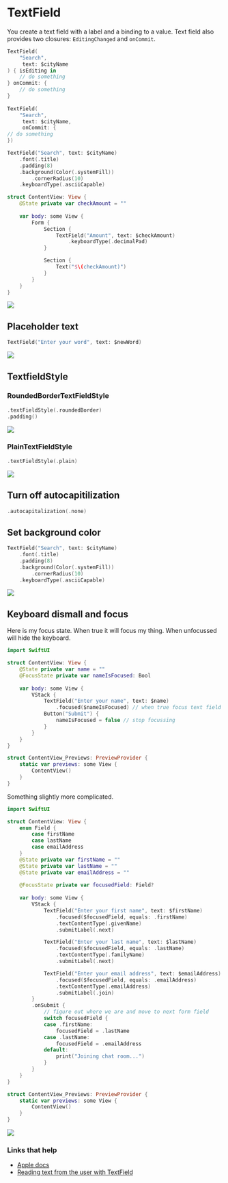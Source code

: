 # TextField

You create a text field with a label and a binding to a value. Text field also provides two closures: `EditingChanged` and `onCommit`.


```swift
TextField(
    "Search",
     text: $cityName
) { isEditing in
    // do something
} onCommit: {
    // do something
}
    
TextField(
    "Search",
     text: $cityName,
     onCommit: {
// do something        
})

TextField("Search", text: $cityName) 
    .font(.title)
    .padding(8)
    .background(Color(.systemFill))
        .cornerRadius(10)
    .keyboardType(.asciiCapable)
```

```swift
struct ContentView: View {
    @State private var checkAmount = ""
    
    var body: some View {
        Form {
            Section {
                TextField("Amount", text: $checkAmount)
                    .keyboardType(.decimalPad)
            }

            Section {
                Text("$\(checkAmount)")
            }
        }
    }
}
```

![](images/1.png)

## Placeholder text

```swift
TextField("Enter your word", text: $newWord)
```

![](images/2.png)

## TextfieldStyle

### RoundedBorderTextFieldStyle

```swift
.textFieldStyle(.roundedBorder)
.padding()
```

![](images/3.png)

### PlainTextFieldStyle

```swift
.textFieldStyle(.plain)
```

![](images/4.png)

## Turn off autocapitilization

```swift
.autocapitalization(.none)
```

## Set background color

```swift
TextField("Search", text: $cityName)
    .font(.title)
    .padding(8)
    .background(Color(.systemFill))
        .cornerRadius(10)
    .keyboardType(.asciiCapable)
```

![](images/5.png)

## Keyboard dismall and focus

Here is my focus state. When true it will focus my thing. When unfocussed will hide the keyboard.

```swift
import SwiftUI

struct ContentView: View {
    @State private var name = ""
    @FocusState private var nameIsFocused: Bool
    
    var body: some View {
        VStack {
            TextField("Enter your name", text: $name)
                .focused($nameIsFocused) // when true focus text field and how keyboard
            Button("Submit") {
                nameIsFocused = false // stop focussing
            }
        }
    }
}

struct ContentView_Previews: PreviewProvider {
    static var previews: some View {
        ContentView()
    }
}
```

Something slightly more complicated.

```swift
import SwiftUI

struct ContentView: View {
    enum Field {
        case firstName
        case lastName
        case emailAddress
    }
    @State private var firstName = ""
    @State private var lastName = ""
    @State private var emailAddress = ""
    
    @FocusState private var focusedField: Field?
    
    var body: some View {
        VStack {
            TextField("Enter your first name", text: $firstName)
                .focused($focusedField, equals: .firstName)
                .textContentType(.givenName)
                .submitLabel(.next)

            TextField("Enter your last name", text: $lastName)
                .focused($focusedField, equals: .lastName)
                .textContentType(.familyName)
                .submitLabel(.next)

            TextField("Enter your email address", text: $emailAddress)
                .focused($focusedField, equals: .emailAddress)
                .textContentType(.emailAddress)
                .submitLabel(.join)
        }
        .onSubmit {
            // figure out where we are and move to next form field
            switch focusedField {
            case .firstName:
                focusedField = .lastName
            case .lastName:
                focusedField = .emailAddress
            default:
                print("Joining chat room...")
            }
        }
    }
}

struct ContentView_Previews: PreviewProvider {
    static var previews: some View {
        ContentView()
    }
}
```

![](images/6.gif)


### Links that help

- [Apple docs](https://developer.apple.com/documentation/swiftui/textfield)
- [Reading text from the user with TextField](https://www.hackingwithswift.com/books/ios-swiftui/reading-text-from-the-user-with-textfield)
